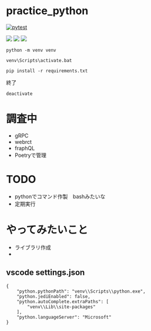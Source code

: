 # practice_python
[![pytest](https://github.com/thruc/practice_python/actions/workflows/pytest.yml/badge.svg)](https://github.com/thruc/practice_python/actions/workflows/pytest.yml)

<img src="https://img.shields.io/badge/-Windows-0078D6.svg?logo=windows&style=flat"> <img src="https://img.shields.io/badge/-Visual%20Studio%20Code-007ACC.svg?logo=visual-studio-code&style=flat"> <img src="https://img.shields.io/badge/-Python-F9DC3E.svg?logo=python&style=flat">


```
python -m venv venv
```

```
venv\Scripts\activate.bat
```

```
pip install -r requirements.txt
```

終了
```
deactivate
```


# 調査中
- gRPC
- webrct
- fraphQL
- Poetryで管理

# TODO
- pythonでコマンド作製　bashみたいな
- 定期実行


# やってみたいこと
- ライブラリ作成
-
## vscode settings.json

```
{
    "python.pythonPath": "venv\\Scripts\\python.exe",
    "python.jediEnabled": false,
    "python.autoComplete.extraPaths": [
        "venv\\Lib\\site-packages"
    ],
    "python.languageServer": "Microsoft"
}
```
